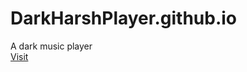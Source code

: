 # DarkHarshPlayer.github.io
A dark music player<br>
<a href="https://darkharshplayer.github.io">Visit </a> 
